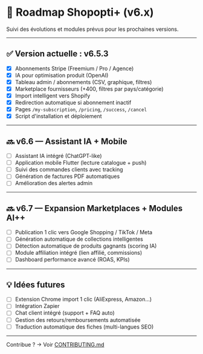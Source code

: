 # 📍 Roadmap Shopopti+ (v6.x)

Suivi des évolutions et modules prévus pour les prochaines versions.

---

## ✅ Version actuelle : v6.5.3

- [x] Abonnements Stripe (Freemium / Pro / Agence)
- [x] IA pour optimisation produit (OpenAI)
- [x] Tableau admin / abonnements (CSV, graphique, filtres)
- [x] Marketplace fournisseurs (+400, filtres par pays/catégorie)
- [x] Import intelligent vers Shopify
- [x] Redirection automatique si abonnement inactif
- [x] Pages `/my-subscription`, `/pricing`, `/success`, `/cancel`
- [x] Script d'installation et déploiement

---

## 🔜 v6.6 — Assistant IA + Mobile

- [ ] Assistant IA intégré (ChatGPT-like)
- [ ] Application mobile Flutter (lecture catalogue + push)
- [ ] Suivi des commandes clients avec tracking
- [ ] Génération de factures PDF automatiques
- [ ] Amélioration des alertes admin

---

## 🔜 v6.7 — Expansion Marketplaces + Modules AI++

- [ ] Publication 1 clic vers Google Shopping / TikTok / Meta
- [ ] Génération automatique de collections intelligentes
- [ ] Détection automatique de produits gagnants (scoring IA)
- [ ] Module affiliation intégré (lien affilié, commissions)
- [ ] Dashboard performance avancé (ROAS, KPIs)

---

## 💡 Idées futures

- [ ] Extension Chrome import 1 clic (AliExpress, Amazon…)
- [ ] Intégration Zapier
- [ ] Chat client intégré (support + FAQ auto)
- [ ] Gestion des retours/remboursements automatisée
- [ ] Traduction automatique des fiches (multi-langues SEO)

---

Contribue ? → Voir [CONTRIBUTING.md](./CONTRIBUTING.md)
